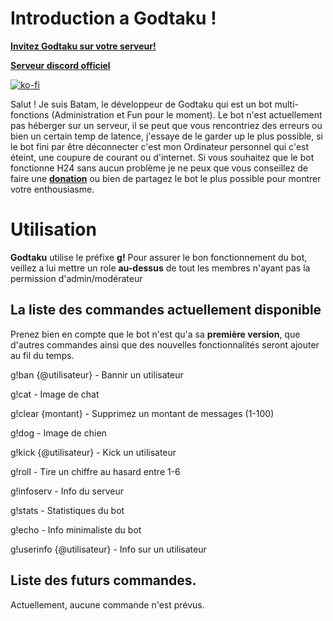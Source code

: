 # Introduction a Godtaku !

**[Invitez Godtaku sur votre serveur!](https://discord.com/api/oauth2/authorize?client_id=1065502268637593620&permissions=8&scope=bot)**

**[Serveur discord officiel](https://discord.gg/xRk3449XJ2)**

[![ko-fi](https://ko-fi.com/img/githubbutton_sm.svg)](https://ko-fi.com/X8X2IUMOW)

Salut ! Je suis Batam, le développeur de Godtaku qui est un bot multi-fonctions (Administration et Fun pour le moment). Le bot n'est actuellement pas héberger sur un serveur, il se peut que vous rencontriez des erreurs ou bien un certain temp de latence, j'essaye de le garder up le plus possible, si le bot fini par être déconnecter c'est mon Ordinateur personnel qui c'est éteint, une coupure de courant ou d'internet.
Si vous souhaitez que le bot fonctionne H24 sans aucun problème je ne peux que vous conseillez de faire une **[donation](https://ko-fi.com/batamuwu)** ou bien de partagez le bot le plus possible pour montrer votre enthousiasme.


# Utilisation

**Godtaku** utilise le préfixe **g!** 
Pour assurer le bon fonctionnement du bot, veillez a lui mettre un role **au-dessus** de tout les membres n'ayant pas la permission d'admin/modérateur 

## La liste des commandes actuellement disponible

Prenez bien en compte que le bot n'est qu'a sa **première version**, que d'autres commandes ainsi que des nouvelles fonctionnalités seront ajouter au fil du temps. 

g!ban {@utilisateur} - Bannir un utilisateur

g!cat - Image de chat

g!clear {montant} - Supprimez un montant de messages (1-100)

g!dog - Image de chien

g!kick {@utilisateur} - Kick un utilisateur

g!roll - Tire un chiffre au hasard entre 1-6

g!infoserv - Info du serveur

g!stats - Statistiques du bot

g!echo - Info minimaliste du bot 

g!userinfo {@utilisateur} - Info sur un utilisateur

## Liste des futurs commandes.

Actuellement, aucune commande n'est prévus. 
